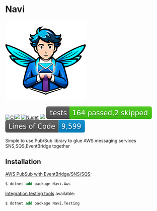 # Navi

![Navi logo](https://raw.githubusercontent.com/lucasteles/Navi/master/logo.png)

[![CI](https://github.com/lucasteles/Navi/actions/workflows/ci.yml/badge.svg?branch=master)](https://github.com/lucasteles/Navi/actions/workflows/ci.yml)![](https://raw.githubusercontent.com/lucasteles/Navi/badges/badge_linecoverage.svg)
[![Nuget](https://img.shields.io/nuget/v/Navi.Aws.svg?style=flat)](https://www.nuget.org/packages/Navi.Aws)
![](https://raw.githubusercontent.com/lucasteles/Navi/badges/badge_branchcoverage.svg)
![](https://raw.githubusercontent.com/lucasteles/Navi/badges/test_report_badge.svg)
![](https://raw.githubusercontent.com/lucasteles/Navi/badges/lines_badge.svg)


Simple to use Pub/Sub library to glue AWS messaging services SNS,SQS,EventBridge together


## Installation

[AWS PubSub with EventBridge/SNS/SQS](https://www.nuget.org/packages/Navi.Aws):

```ps
$ dotnet add package Navi.Aws
```


[Integration testing tools](https://www.nuget.org/packages/Navi.Testing) available:

```ps
$ dotnet add package Navi.Testing
```


